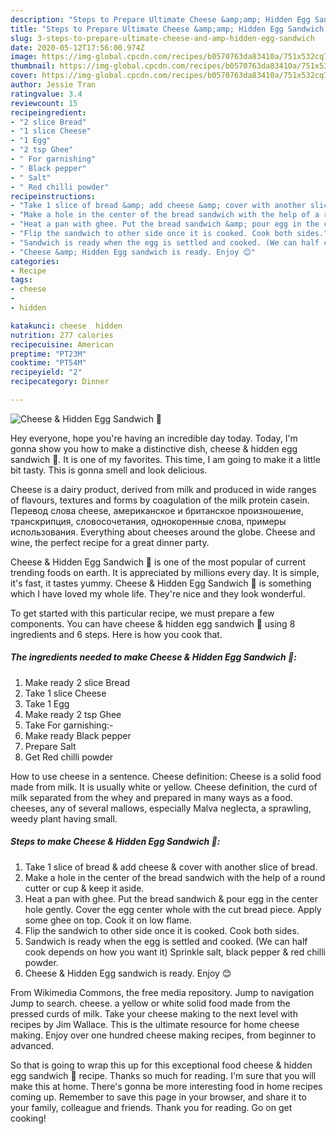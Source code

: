 ```yaml
---
description: "Steps to Prepare Ultimate Cheese &amp;amp; Hidden Egg Sandwich 🥪"
title: "Steps to Prepare Ultimate Cheese &amp;amp; Hidden Egg Sandwich 🥪"
slug: 3-steps-to-prepare-ultimate-cheese-and-amp-hidden-egg-sandwich
date: 2020-05-12T17:56:00.974Z
image: https://img-global.cpcdn.com/recipes/b0570763da83410a/751x532cq70/cheese-hidden-egg-sandwich-🥪-recipe-main-photo.jpg
thumbnail: https://img-global.cpcdn.com/recipes/b0570763da83410a/751x532cq70/cheese-hidden-egg-sandwich-🥪-recipe-main-photo.jpg
cover: https://img-global.cpcdn.com/recipes/b0570763da83410a/751x532cq70/cheese-hidden-egg-sandwich-🥪-recipe-main-photo.jpg
author: Jessie Tran
ratingvalue: 3.4
reviewcount: 15
recipeingredient:
- "2 slice Bread"
- "1 slice Cheese"
- "1 Egg"
- "2 tsp Ghee"
- " For garnishing"
- " Black pepper"
- " Salt"
- " Red chilli powder"
recipeinstructions:
- "Take 1 slice of bread &amp; add cheese &amp; cover with another slice of bread."
- "Make a hole in the center of the bread sandwich with the help of a round cutter or cup &amp; keep it aside."
- "Heat a pan with ghee. Put the bread sandwich &amp; pour egg in the center hole gently. Cover the egg center whole with the cut bread piece. Apply some ghee on top. Cook it on low flame."
- "Flip the sandwich to other side once it is cooked. Cook both sides."
- "Sandwich is ready when the egg is settled and cooked. (We can half cook depends on how you want it) Sprinkle salt, black pepper &amp; red chilli powder."
- "Cheese &amp; Hidden Egg sandwich is ready. Enjoy 😊"
categories:
- Recipe
tags:
- cheese
- 
- hidden

katakunci: cheese  hidden 
nutrition: 277 calories
recipecuisine: American
preptime: "PT23M"
cooktime: "PT54M"
recipeyield: "2"
recipecategory: Dinner

---
```



![Cheese &amp; Hidden Egg Sandwich 🥪](https://img-global.cpcdn.com/recipes/b0570763da83410a/751x532cq70/cheese-hidden-egg-sandwich-🥪-recipe-main-photo.jpg)

Hey everyone, hope you're having an incredible day today. Today, I'm gonna show you how to make a distinctive dish, cheese &amp; hidden egg sandwich 🥪. It is one of my favorites. This time, I am going to make it a little bit tasty. This is gonna smell and look delicious.

Cheese is a dairy product, derived from milk and produced in wide ranges of flavours, textures and forms by coagulation of the milk protein casein. Перевод слова cheese, американское и британское произношение, транскрипция, словосочетания, однокоренные слова, примеры использования. Everything about cheeses around the globe. Cheese and wine, the perfect recipe for a great dinner party.

Cheese &amp; Hidden Egg Sandwich 🥪 is one of the most popular of current trending foods on earth. It is appreciated by millions every day. It is simple, it's fast, it tastes yummy. Cheese &amp; Hidden Egg Sandwich 🥪 is something which I have loved my whole life. They're nice and they look wonderful.


To get started with this particular recipe, we must prepare a few components. You can have cheese &amp; hidden egg sandwich 🥪 using 8 ingredients and 6 steps. Here is how you cook that.

<!--inarticleads1-->

##### The ingredients needed to make Cheese &amp; Hidden Egg Sandwich 🥪:

1. Make ready 2 slice Bread
1. Take 1 slice Cheese
1. Take 1 Egg
1. Make ready 2 tsp Ghee
1. Take  For garnishing:-
1. Make ready  Black pepper
1. Prepare  Salt
1. Get  Red chilli powder


How to use cheese in a sentence. Cheese definition: Cheese is a solid food made from milk. It is usually white or yellow. Cheese definition, the curd of milk separated from the whey and prepared in many ways as a food. cheeses, any of several mallows, especially Malva neglecta, a sprawling, weedy plant having small. 

<!--inarticleads2-->

##### Steps to make Cheese &amp; Hidden Egg Sandwich 🥪:

1. Take 1 slice of bread &amp; add cheese &amp; cover with another slice of bread.
1. Make a hole in the center of the bread sandwich with the help of a round cutter or cup &amp; keep it aside.
1. Heat a pan with ghee. Put the bread sandwich &amp; pour egg in the center hole gently. Cover the egg center whole with the cut bread piece. Apply some ghee on top. Cook it on low flame.
1. Flip the sandwich to other side once it is cooked. Cook both sides.
1. Sandwich is ready when the egg is settled and cooked. (We can half cook depends on how you want it) Sprinkle salt, black pepper &amp; red chilli powder.
1. Cheese &amp; Hidden Egg sandwich is ready. Enjoy 😊


From Wikimedia Commons, the free media repository. Jump to navigation Jump to search. cheese. a yellow or white solid food made from the pressed curds of milk. Take your cheese making to the next level with recipes by Jim Wallace. This is the ultimate resource for home cheese making. Enjoy over one hundred cheese making recipes, from beginner to advanced. 

So that is going to wrap this up for this exceptional food cheese &amp; hidden egg sandwich 🥪 recipe. Thanks so much for reading. I'm sure that you will make this at home. There's gonna be more interesting food in home recipes coming up. Remember to save this page in your browser, and share it to your family, colleague and friends. Thank you for reading. Go on get cooking!
